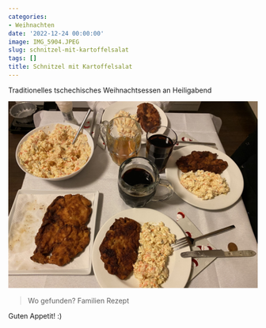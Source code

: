 ```yaml
---
categories:
- Weihnachten
date: '2022-12-24 00:00:00'
image: IMG_5904.JPEG
slug: schnitzel-mit-kartoffelsalat
tags: []
title: Schnitzel mit Kartoffelsalat
---
```



Traditionelles tschechisches Weihnachtsessen an Heiligabend

![Foto 1](IMG_5903.JPEG)

> Wo gefunden? Familien Rezept

Guten Appetit! :)